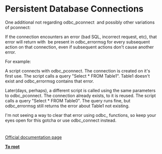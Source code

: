 # Persistent Database Connections





One additional not regarding odbc_pconnect&#xA0; and possibly other variations of pconnect:
 
If the connection encounters an error (bad SQL, incorrect request, etc), that error will return with&#xA0; be present in odbc_errormsg for every subsequent action on that connection, even if subsequent actions don&apos;t cause another error.

For example:

A script connects with odbc_pconnect.
The connection is created on it&apos;s first use.
The script calls a query &quot;Select * FROM Table1&quot;.
Table1 doesn&apos;t exist and odbc_errormsg contains that error.

Later(days, perhaps), a different script is called using the same parameters to odbc_pconnect.
The connection already exists, to it is reused.
The script calls a query &quot;Select * FROM Table0&quot;.
The query runs fine, but odbc_errormsg still returns the error about Table1 not existing.

I&apos;m not seeing a way to clear that error using odbc_ functions, so keep your eyes open for this gotcha or use odbc_connect instead.

  

#

[Official documentation page](https://www.php.net/manual/en/features.persistent-connections.php)

**[To root](/README.md)**